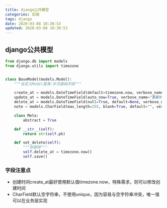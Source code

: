 ```yaml
---
title: django公共模型
categories: 后端
tags: django
date: 2020-03-08 10:30:53
updated: 2020-03-08 10:30:53
---
```

## django公共模型

```python
from django.db import models
from django.utils import timezone


class BaseModel(models.Model):
    """自定义Model基类:补充基础字段"""

    create_at = models.DateTimeField(default=timezone.now, verbose_name="创建时间")
    update_at = models.DateTimeField(auto_now=True, verbose_name="更新时间")
    delete_at = models.DateTimeField(null=True, default=None, verbose_name="删除时间")
    note = models.CharField(max_length=255, blank=True, default="", verbose_name="备注")

    class Meta:
        abstract = True

    def __str__(self):
        return str(self.pk)

    def set_delete(self):
        """软删除"""
        self.delete_at = timezone.now()
        self.save()

```

### 字段注意点

- 创建时间create_at最好使用默认值timezone.now，特殊需求，则可以修改创建时间
- CharField默认空字符串，不使用unique，因为容易与空字符串冲突，唯一值可以在业务层实现

